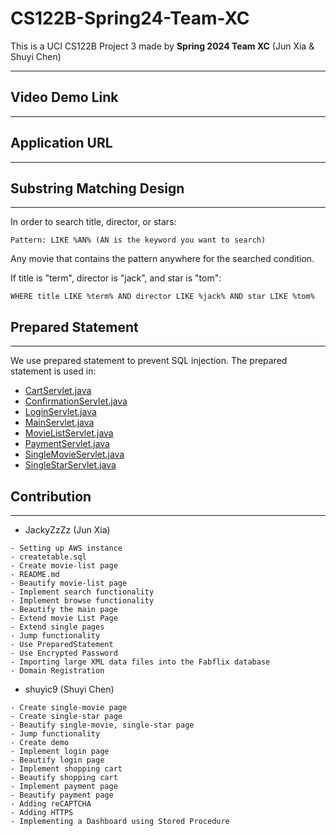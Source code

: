 # CS122B-Spring24-Team-XC
This is a UCI CS122B Project 3 made by **Spring 2024 Team XC** (Jun Xia & Shuyi Chen)

---
## Video Demo Link
****

## Application URL
****

## Substring Matching Design
****
In order to search title, director, or stars:
```
Pattern: LIKE %AN% (AN is the keyword you want to search)
```
Any movie that contains the pattern anywhere for the searched condition.

If title is "term", director is "jack", and star is "tom":
```
WHERE title LIKE %term% AND director LIKE %jack% AND star LIKE %tom%
```

## Prepared Statement
****
We use prepared statement to prevent SQL injection. The prepared statement is used in:
- [CartServlet.java](src/CartServlet.java)
- [ConfirmationServlet.java](src/ConfirmationServlet.java)
- [LoginServlet.java](src/LoginServlet.java)
- [MainServlet.java](src/MainServlet.java)
- [MovieListServlet.java](src/MovieListServlet.java)
- [PaymentServlet.java](src/PaymentServlet.java)
- [SingleMovieServlet.java](src/SingleMovieServlet.java)
- [SingleStarServlet.java](src/SingleStarServlet.java)
## Contribution
****
- JackyZzZz (Jun Xia)
```
- Setting up AWS instance
- createtable.sql
- Create movie-list page
- README.md
- Beautify movie-list page
- Implement search functionality
- Implement browse functionality
- Beautify the main page
- Extend movie List Page
- Extend single pages
- Jump functionality
- Use PreparedStatement
- Use Encrypted Password
- Importing large XML data files into the Fabflix database
- Domain Registration
```

- shuyic9 (Shuyi Chen)
```
- Create single-movie page
- Create single-star page
- Beautify single-movie, single-star page
- Jump functionality
- Create demo
- Implement login page
- Beautify login page
- Implement shopping cart
- Beautify shopping cart
- Implement payment page
- Beautify payment page
- Adding reCAPTCHA
- Adding HTTPS
- Implementing a Dashboard using Stored Procedure
```